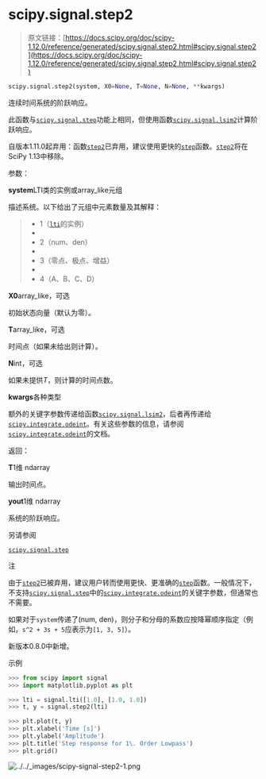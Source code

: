 # scipy.signal.step2

> 原文链接：[https://docs.scipy.org/doc/scipy-1.12.0/reference/generated/scipy.signal.step2.html#scipy.signal.step2](https://docs.scipy.org/doc/scipy-1.12.0/reference/generated/scipy.signal.step2.html#scipy.signal.step2)

```py
scipy.signal.step2(system, X0=None, T=None, N=None, **kwargs)
```

连续时间系统的阶跃响应。

此函数与[`scipy.signal.step`](scipy.signal.step.html#scipy.signal.step "scipy.signal.step")功能上相同，但使用函数[`scipy.signal.lsim2`](scipy.signal.lsim2.html#scipy.signal.lsim2 "scipy.signal.lsim2")计算阶跃响应。

自版本1.11.0起弃用：函数[`step2`](#scipy.signal.step2 "scipy.signal.step2")已弃用，建议使用更快的[`step`](scipy.signal.step.html#scipy.signal.step "scipy.signal.step")函数。[`step2`](#scipy.signal.step2 "scipy.signal.step2")将在SciPy 1.13中移除。

参数：

**system**LTI类的实例或array_like元组

描述系统。以下给出了元组中元素数量及其解释：

> +   1（[`lti`](scipy.signal.lti.html#scipy.signal.lti "scipy.signal.lti")的实例）
> +   
> +   2（num、den）
> +   
> +   3（零点、极点、增益）
> +   
> +   4（A、B、C、D）

**X0**array_like，可选

初始状态向量（默认为零）。

**T**array_like，可选

时间点（如果未给出则计算）。

**N**int，可选

如果未提供*T*，则计算的时间点数。

**kwargs**各种类型

额外的关键字参数传递给函数[`scipy.signal.lsim2`](scipy.signal.lsim2.html#scipy.signal.lsim2 "scipy.signal.lsim2")，后者再传递给[`scipy.integrate.odeint`](scipy.integrate.odeint.html#scipy.integrate.odeint "scipy.integrate.odeint")。有关这些参数的信息，请参阅[`scipy.integrate.odeint`](scipy.integrate.odeint.html#scipy.integrate.odeint "scipy.integrate.odeint")的文档。

返回：

**T**1维 ndarray

输出时间点。

**yout**1维 ndarray

系统的阶跃响应。

另请参阅

[`scipy.signal.step`](scipy.signal.step.html#scipy.signal.step "scipy.signal.step")

注

由于[`step2`](#scipy.signal.step2 "scipy.signal.step2")已被弃用，建议用户转而使用更快、更准确的[`step`](scipy.signal.step.html#scipy.signal.step "scipy.signal.step")函数。一般情况下，不支持[`scipy.signal.step`](scipy.signal.step.html#scipy.signal.step "scipy.signal.step")中的[`scipy.integrate.odeint`](scipy.integrate.odeint.html#scipy.integrate.odeint "scipy.integrate.odeint")的关键字参数，但通常也不需要。

如果对于`system`传递了(num, den)，则分子和分母的系数应按降幂顺序指定（例如，`s^2 + 3s + 5`应表示为`[1, 3, 5]`）。

新版本0.8.0中新增。

示例

```py
>>> from scipy import signal
>>> import matplotlib.pyplot as plt 
```

```py
>>> lti = signal.lti([1.0], [1.0, 1.0])
>>> t, y = signal.step2(lti) 
```

```py
>>> plt.plot(t, y)
>>> plt.xlabel('Time [s]')
>>> plt.ylabel('Amplitude')
>>> plt.title('Step response for 1\. Order Lowpass')
>>> plt.grid() 
```

![../../_images/scipy-signal-step2-1.png](../Images/b0fa11f848f19de3ed84ef2dd6808902.png)
